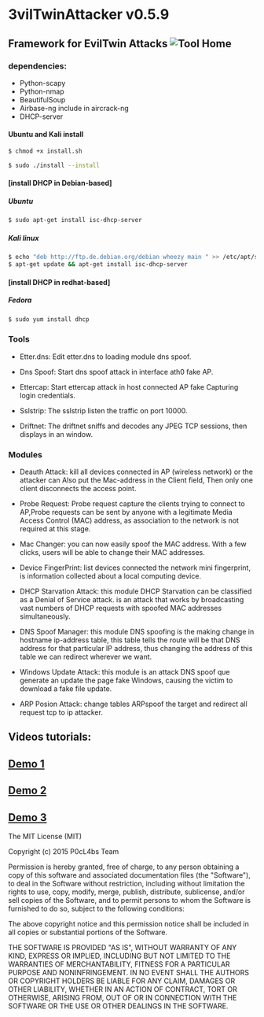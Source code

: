 # 3vilTwinAttacker v0.5.9 
Framework for EvilTwin Attacks
![Tool Home](https://dl.dropboxusercontent.com/u/97321327/evil/3vil5.9.jpg)
---
### dependencies:
* Python-scapy
* Python-nmap
* BeautifulSoup
* Airbase-ng include in aircrack-ng
* DHCP-server

#### Ubuntu and Kali install
```sh
$ chmod +x install.sh
```
```sh
$ sudo ./install --install
```
#### [install DHCP in  Debian-based]

##### Ubuntu

```sh
$ sudo apt-get install isc-dhcp-server
```

##### Kali linux

```sh
$ echo "deb http://ftp.de.debian.org/debian wheezy main " >> /etc/apt/sources.list
$ apt-get update && apt-get install isc-dhcp-server
```

#### [install DHCP in  redhat-based]

##### Fedora

```sh
$ sudo yum install dhcp
```

### Tools
-  Etter.dns: Edit etter.dns to loading module dns spoof.

-  Dns Spoof: Start dns spoof attack in interface ath0 fake AP.

- Ettercap: Start ettercap attack in host connected AP fake Capturing login credentials.

-  Sslstrip: The sslstrip listen the traffic on port 10000.

-  Driftnet: The driftnet sniffs and decodes any JPEG TCP sessions, then displays in  an window.


### Modules
* Deauth Attack: kill all devices connected in AP (wireless network) or the attacker can Also put the Mac-address in the Client field, Then only one client disconnects the access point.

* Probe Request:  Probe request  capture the  clients trying to connect to AP,Probe requests can be sent by anyone with a legitimate Media Access Control (MAC) address, as association to the network is not required at this stage.

* Mac Changer: you can now easily spoof the MAC address. With a few clicks, users will be able to change their MAC addresses.

* Device FingerPrint:  list devices connected the network mini fingerprint, is information collected about a local computing device.

* DHCP Starvation Attack: this module DHCP Starvation can be classified as a Denial of Service attack. is an attack that works by broadcasting vast numbers of DHCP requests with spoofed MAC addresses simultaneously.

* DNS Spoof Manager: this module DNS spoofing is the making change in hostname ip-address table, this table tells the route will be that DNS address for that particular IP address, thus changing the address of this table we can redirect wherever we want.

* Windows Update Attack:  this module is an attack DNS spoof que generate an update the page fake Windows, causing the victim to download a fake file update. 

* ARP Posion Attack:  change tables ARPspoof the target and redirect all request tcp to ip attacker.
## Videos tutorials:
[Demo 1](http://www.youtube.com/watch?v=Jrb43KVPIJw)
--
[Demo 2](http://youtu.be/qVGLGNYyLzg)
--
[Demo 3](http://youtu.be/rNWvpV6NZoI)
--
The MIT License (MIT)

Copyright (c) 2015 P0cL4bs Team

Permission is hereby granted, free of charge, to any person obtaining a copy
of this software and associated documentation files (the "Software"), to deal
in the Software without restriction, including without limitation the rights
to use, copy, modify, merge, publish, distribute, sublicense, and/or sell
copies of the Software, and to permit persons to whom the Software is
furnished to do so, subject to the following conditions:

The above copyright notice and this permission notice shall be included in all
copies or substantial portions of the Software.

THE SOFTWARE IS PROVIDED "AS IS", WITHOUT WARRANTY OF ANY KIND, EXPRESS OR
IMPLIED, INCLUDING BUT NOT LIMITED TO THE WARRANTIES OF MERCHANTABILITY,
FITNESS FOR A PARTICULAR PURPOSE AND NONINFRINGEMENT. IN NO EVENT SHALL THE
AUTHORS OR COPYRIGHT HOLDERS BE LIABLE FOR ANY CLAIM, DAMAGES OR OTHER
LIABILITY, WHETHER IN AN ACTION OF CONTRACT, TORT OR OTHERWISE, ARISING FROM,
OUT OF OR IN CONNECTION WITH THE SOFTWARE OR THE USE OR OTHER DEALINGS IN THE
SOFTWARE.
